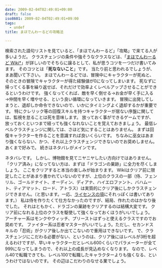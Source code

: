 ```yaml
---
date: 2009-02-04T02:49:01+09:00
draft: false
iso8601: 2009-02-04T02:49:01+09:00
tags:
  - undef
title: まほでんわーるどの攻略法

---
```


<p>検索された語句リストを見ていると、「まほでんわーるど」「攻略」で来てる人が多いようだ。
クラスチェンジの条件や強そうなクラスなどは、「<a href="http://wikiwiki.jp/mww/">まほでんわーるど Wiki*</a>」が詳しいのでそちらに譲るとして、私が思うコツを一つだけ書いてみます。
そのコツとは「<strong>死なないこと</strong>」です。
当たり前と思われるでしょうが、まあ聞いて下さい。
まほでんわーるどでは、冒険中にキャラクターが死ぬと、そのときの冒険でキャラクターが得た経験値が0になってしまいます。
死なずに帰ってくる事を繰り返せば、それだけで効率よくレベルアップさせることができるというわけです。
強くなってくれば、敵を早く倒せる→お金が早く手に入る→仲間を早く増やせる、という良い循環になっていきます。
冒険に出発してしまうと、退却しか命令できないので、いかにタイミングよく退却するかが重要です。
特にクレリック等の回復スキルを持つキャラクターが居ない序盤に関しては、監視を怠ることは死を意味します。
放っておく事ができるゲームですが、放っておくといつまで経っても強くなれないことを覚えておきましょう。
最低レベルクラスチェンジに関しては、さほど気にすることはありません。
まずは回復キャラクターを作ることを意識すれば良いくらいです。
ちなみに巫女はあまり強くならない、かつ、それ以上クラスチェンジできないのでお奨めしません。あくまで好みで。
続きはネタバレがメインです。</p>

<p>
ネタバレです。
しかし、博物館を見てニヤニヤしたい方向けではありません。
「クリア済み」になってない方は、まずは「ドラゴンの巣跡」に全力を尽くしましょう。
ここをクリアすると本当の楽しみが始まります。
Wikiはクリア前に限定したことがあまり書かれていないのですが、上位のクラスの一部（侍、フェンリル、ゴールドナイト、オーディン、ディアナ、ハイエロファント、バハムート、ティアマット、ロード、アトラス）は実質的にクリア後にしかクラスチェンジできません。（と思います。一応、<a href="http://wikiwiki.jp/mww/?%A5%E9%A5%A4%A5%BB%A5%F3%A5%B9">ライセンスの項</a>にそれっぽくは書いてあります。）
私は侍を作りたくて仕方なかったのですが、結局、作れたのはかなり後でした。
それはともかく、ドラゴンの巣跡をクリアするのは結構大変です。
クリア前になれる上位のクラスを駆使して強くなっておくほうがいいでしょう。
アーチャー系はモンクやウィッチ、プリーストはずっと使えるクラスですのでお奨めです。
ファイター系は忍者マスターがいいでしょう。ただし、セカンドスキルの「忍術」がクリア後しか出てこないので重用はできないです。
で、クラスチェンジにこだわる必要がない、というのは、クリア後にはレベルが3桁を超えるわけですが、早いキャラクターだとレベル600くらいでパラメーターが全て999になってしまうので、それ以上の成長が見込めなくなります。
なので、レベル40で転職できても、レベル100で転職したキャラクターよりも強くなる、というわけではないのです。
その辺はこだわりのなせる業でしょう。</p>
    	